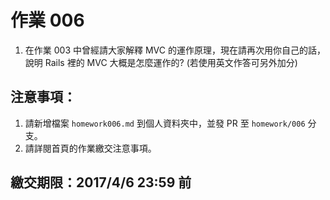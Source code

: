 # 作業 006

1. 在作業 003 中曾經請大家解釋 MVC 的運作原理，現在請再次用你自己的話，說明 Rails 裡的 MVC 大概是怎麼運作的? (若使用英文作答可另外加分)

## 注意事項：

1. 請新增檔案 `homework006.md` 到個人資料夾中，並發 PR 至 `homework/006` 分支。
2. 請詳閱首頁的作業繳交注意事項。

## 繳交期限：2017/4/6 23:59 前

